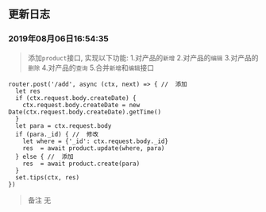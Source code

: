## 更新日志 

### 2019年08月06日16:54:35

> 添加`product`接口, 实现以下功能:
  1.对产品的`新增`
  2.对产品的`编辑`
  3.对产品的`删除`
  4.对产品的`查询`
  5.合并`新增`和`编辑`接口
```
router.post('/add', async (ctx, next) => { //  添加
  let res
  if (ctx.request.body.createDate) {
    ctx.request.body.createDate = new Date(ctx.request.body.createDate).getTime()
  }
  let para = ctx.request.body
  if (para._id) { //  修改
    let where = {'_id': ctx.request.body._id}
    res  = await product.update(where, para)
  } else { //  添加
    res  = await product.create(para)
  }
  set.tips(ctx, res)
})
```

> 备注
  无